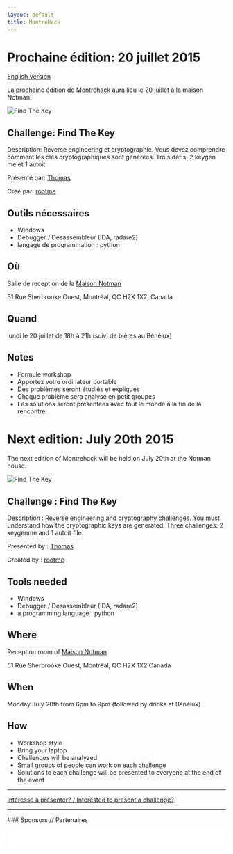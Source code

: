 ```yaml
---
layout: default
title: MontréHack
---
```

<!-- 

  This is the absolute minimum to get stuff up. Feel free [obliged] to add
  editorial niceties.

  Put this in index.md and update the following variables (like w/ vim's s///)
  $date $en_date
  $eventbrite_link
  $image (optional) format: ![AltText](path_to_image.png)
  $problem1_name, $problem1_desc, $problem1_tools, $problem1_presenter
  $en_problem1_name, $en_problem1_desc, $en_problem1_tools, $en_problem1_presenter
  repeat for problem 2, 3, etc.

/-->


# Prochaine édition: 20 juillet 2015
[English version](#english)

La prochaine édition de Montréhack aura lieu le 20 juillet à la maison Notman.

![Find The Key](/images/15-07_find_the_key.gif)

## Challenge: Find The Key

Description: Reverse engineering et cryptographie.  Vous devez comprendre comment les clés cryptographiques sont générées.  Trois défis: 2 keygen me et 1 autoit.

Présenté par: [Thomas](https://twitter.com/nyx__o)

Créé par: [rootme](http://www.root-me.org/)

## Outils nécessaires

* Windows
* Debugger / Desassembleur (IDA, radare2)
* langage de programmation : python

## Où

Salle de reception de la [Maison Notman](http://notman.org/)

51 Rue Sherbrooke Ouest, Montréal, QC H2X 1X2, Canada

## Quand

lundi le 20 juillet de 18h à 21h (suivi de bières au Bénélux)

## Notes

* Formule workshop
* Apportez votre ordinateur portable
* Des problèmes seront étudiés et expliqués
* Chaque problème sera analysé en petit groupes
* Les solutions seront présentées avec tout le monde à la fin de la rencontre


<a id="english"></a>
# Next edition: July 20th 2015

The next edition of Montrehack will be held on July 20th at the Notman house.

![Find The Key](/images/15-07_find_the_key.gif)

## Challenge : Find The Key

Description : Reverse engineering and cryptography challenges.  You must understand how the cryptographic keys are generated.  Three challenges: 2 keygenme and 1 autoit file.

Presented by : [Thomas](https://twitter.com/nyx__o)

Created by : [rootme](http://www.root-me.org/)

## Tools needed

* Windows
* Debugger / Desassembleur (IDA, radare2)
* a programming language : python

## Where

Reception room of [Maison Notman](http://notman.org/)

51 Rue Sherbrooke Ouest, Montréal, QC H2X 1X2 Canada

## When

Monday July 20th from 6pm to 9pm (followed by drinks at Bénélux)

## How

* Workshop style
* Bring your laptop
* Challenges will be analyzed
* Small groups of people can work on each challenge
* Solutions to each challenge will be presented to everyone at the end of the event

<hr/>

[Intéressé à présenter? / Interested to present a challenge?](https://github.com/montrehack/montrehack.github.com/wiki/Present-at-Montrehack)

<hr/>
### Sponsors // Partenaires

[![Brasserie Benelux](/images/benelux.png)](http://brasseriebenelux.com/)
